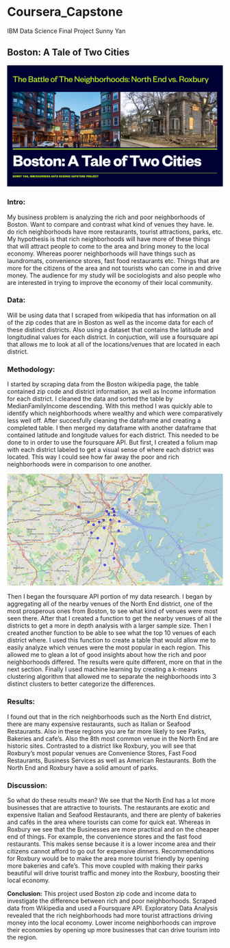 # Coursera_Capstone
IBM Data Science Final Project
Sunny Yan 

## **Boston: A Tale of Two Cities**

![alt text](https://raw.githubusercontent.com/bigsunn97/Coursera_Capstone/main/images/download.png)

### Intro:

My business problem is analyzing the rich and poor neighborhoods of
Boston. Want to compare and contrast what kind of venues they have. Ie. do
rich neighborhoods have more restaurants, tourist attractions, parks, etc. My
hypothesis is that rich neighborhoods will have more of these things that will
attract people to come to the area and bring money to the local economy.
Whereas poorer neighborhoods will have things such as laundromats,
convenience stores, fast food restaurants etc. Things that are more for the
citizens of the area and not tourists who can come in and drive money. The
audience for my study will be sociologists and also people who are interested
in trying to improve the economy of their local community.

### Data:
Will be using data that I scraped from wikipedia that has information on all of
the zip codes that are in Boston as well as the income data for each of these
distinct districts. Also using a dataset that contains the latitude and
longitudinal values for each district.
In conjuction, will use a foursquare api that allows me to look at all of the
locations/venues that are located in each district.

### Methodology:
I started by scraping data from the Boston wikipedia page, the table
contained zip code and district information, as well as Income information for
each district. I cleaned the data and sorted the table by MedianFamilyIncome
descending. With this method I was quickly able to identify which
neighborhoods where wealthy and which were comparatively less well off.
After succesfully cleaning the dataframe and creating a completed table. I
then merged my dataframe with another dataframe that contained latitude
and longitude values for each district. This needed to be done to in order to
use the foursquare API. But first, I created a folium map with each district
labeled to get a visual sense of where each district was located. This way I
could see how far away the poor and rich neighborhoods were in comparison
to one another.

![alt text](https://raw.githubusercontent.com/bigsunn97/Coursera_Capstone/main/images/Screen%20Shot%202021-02-02%20at%202.55.52%20PM.png)

Then I began the foursquare API portion of my data research. I began by
aggregating all of the nearby venues of the North End district, one of the
most prosperous ones from Boston, to see what kind of venues were most
seen there.
After that I created a function to get the nearby venues of all the districts to
get a more in depth analysis with a larger sample size. Then I created another
function to be able to see what the top 10 venues of each district where. I
used this function to create a table that would allow me to easily analyze
which venues were the most popular in each region. This allowed me to glean
a lot of good insights about how the rich and poor neighborhoods differed.
The results were quite different, more on that in the next section.
Finally I used machine learning by creating a k-means clustering algorithm
that allowed me to separate the neighborhoods into 3 distinct clusters to
better categorize the differences.

### Results:
I found out that in the rich neighborhoods such as the North End district,
there are many expensive restaurants, such as Italian or Seafood
Restaurants. Also in these regions you are far more likely to see Parks,
Bakeries and cafe’s. Also the 8th most common venue in the North End are
historic sites. Contrasted to a district like Roxbury, you will see that Roxbury’s
most popular venues are Convenience Stores, Fast Food Restaurants,
Business Services as well as American Restaurants. Both the North End and
Roxbury have a solid amount of parks.

### Discussion:
So what do these results mean? We see that the North End has a lot more
businesses that are attractive to tourists. The restaurants are exotic and
expensive Italian and Seafood Restaurants, and there are plenty of bakeries
and cafés in the area where tourists can come for quick eat. Whereas in
Roxbury we see that the Businesses are more practical and on the cheaper
end of things. For example, the convenience stores and the fast food
restaurants. This makes sense because it is a lower income area and their
citizens cannot afford to go out for expensive dinners. Recommendations for
Roxbury would be to make the area more tourist friendly by opening more
bakeries and cafe’s. This move coupled with making their parks beautiful will
drive tourist traffic and money into the Roxbury, boosting their local
economy.

**Conclusion:**
This project used Boston zip code and income data to investigate the
difference between rich and poor neighborhoods. Scraped data from
Wikipedia and used a Foursquare API.
Exploratory Data Analysis revealed that the rich neighborhoods had more
tourist attractions driving money into the local economy. Lower income
neighborhoods can improve their economies by opening up more businesses
that can drive tourism into the region.
